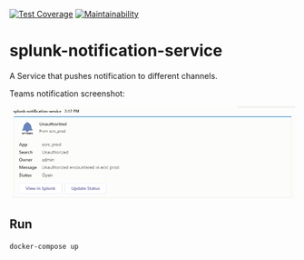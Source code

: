 [![Test Coverage](https://api.codeclimate.com/v1/badges/a1719884328523a5b49d/test_coverage)](https://codeclimate.com/github/akroon3r/splunk-notification-service/test_coverage) [![Maintainability](https://api.codeclimate.com/v1/badges/a1719884328523a5b49d/maintainability)](https://codeclimate.com/github/akroon3r/splunk-notification-service/maintainability)

# splunk-notification-service

A Service that pushes notification to different channels.

Teams notification screenshot:

![teams-message](docs/images/teams-notification.png)

## Run

```bash
docker-compose up
```
